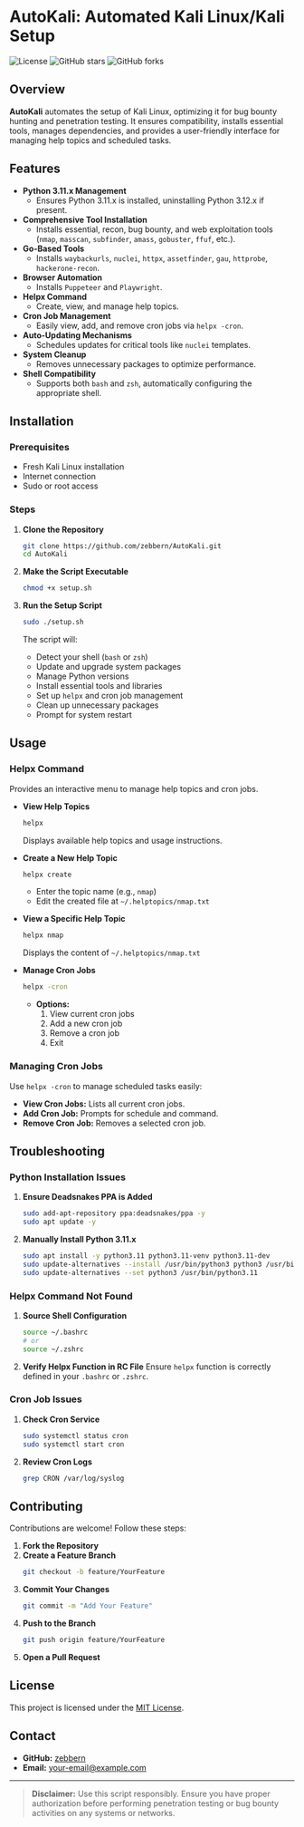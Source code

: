 # AutoKali: Automated Kali Linux/Kali Setup

![License](https://img.shields.io/github/license/zebbern/AutoKali)
![GitHub stars](https://img.shields.io/github/stars/zebbern/AutoKali?style=social)
![GitHub forks](https://img.shields.io/github/forks/zebbern/AutoKali?style=social)

## Overview

**AutoKali** automates the setup of Kali Linux, optimizing it for bug bounty hunting and penetration testing. It ensures compatibility, installs essential tools, manages dependencies, and provides a user-friendly interface for managing help topics and scheduled tasks.

## Features

- **Python 3.11.x Management**
  - Ensures Python 3.11.x is installed, uninstalling Python 3.12.x if present.
- **Comprehensive Tool Installation**
  - Installs essential, recon, bug bounty, and web exploitation tools (`nmap`, `masscan`, `subfinder`, `amass`, `gobuster`, `ffuf`, etc.).
- **Go-Based Tools**
  - Installs `waybackurls`, `nuclei`, `httpx`, `assetfinder`, `gau`, `httprobe`, `hackerone-recon`.
- **Browser Automation**
  - Installs `Puppeteer` and `Playwright`.
- **Helpx Command**
  - Create, view, and manage help topics.
- **Cron Job Management**
  - Easily view, add, and remove cron jobs via `helpx -cron`.
- **Auto-Updating Mechanisms**
  - Schedules updates for critical tools like `nuclei` templates.
- **System Cleanup**
  - Removes unnecessary packages to optimize performance.
- **Shell Compatibility**
  - Supports both `bash` and `zsh`, automatically configuring the appropriate shell.

## Installation

### Prerequisites

- Fresh Kali Linux installation
- Internet connection
- Sudo or root access

### Steps

1. **Clone the Repository**
    ```bash
    git clone https://github.com/zebbern/AutoKali.git
    cd AutoKali
    ```

2. **Make the Script Executable**
    ```bash
    chmod +x setup.sh
    ```

3. **Run the Setup Script**
    ```bash
    sudo ./setup.sh
    ```

    The script will:
    - Detect your shell (`bash` or `zsh`)
    - Update and upgrade system packages
    - Manage Python versions
    - Install essential tools and libraries
    - Set up `helpx` and cron job management
    - Clean up unnecessary packages
    - Prompt for system restart

## Usage

### Helpx Command

Provides an interactive menu to manage help topics and cron jobs.

- **View Help Topics**
    ```bash
    helpx
    ```
    Displays available help topics and usage instructions.

- **Create a New Help Topic**
    ```bash
    helpx create
    ```
    - Enter the topic name (e.g., `nmap`)
    - Edit the created file at `~/.helptopics/nmap.txt`

- **View a Specific Help Topic**
    ```bash
    helpx nmap
    ```
    Displays the content of `~/.helptopics/nmap.txt`

- **Manage Cron Jobs**
    ```bash
    helpx -cron
    ```
    - **Options:**
      1. View current cron jobs
      2. Add a new cron job
      3. Remove a cron job
      4. Exit

### Managing Cron Jobs

Use `helpx -cron` to manage scheduled tasks easily:
- **View Cron Jobs:** Lists all current cron jobs.
- **Add Cron Job:** Prompts for schedule and command.
- **Remove Cron Job:** Removes a selected cron job.

## Troubleshooting

### Python Installation Issues

1. **Ensure Deadsnakes PPA is Added**
    ```bash
    sudo add-apt-repository ppa:deadsnakes/ppa -y
    sudo apt update -y
    ```

2. **Manually Install Python 3.11.x**
    ```bash
    sudo apt install -y python3.11 python3.11-venv python3.11-dev
    sudo update-alternatives --install /usr/bin/python3 python3 /usr/bin/python3.11 1
    sudo update-alternatives --set python3 /usr/bin/python3.11
    ```

### Helpx Command Not Found

1. **Source Shell Configuration**
    ```bash
    source ~/.bashrc
    # or
    source ~/.zshrc
    ```

2. **Verify Helpx Function in RC File**
    Ensure `helpx` function is correctly defined in your `.bashrc` or `.zshrc`.

### Cron Job Issues

1. **Check Cron Service**
    ```bash
    sudo systemctl status cron
    sudo systemctl start cron
    ```

2. **Review Cron Logs**
    ```bash
    grep CRON /var/log/syslog
    ```

## Contributing

Contributions are welcome! Follow these steps:

1. **Fork the Repository**
2. **Create a Feature Branch**
    ```bash
    git checkout -b feature/YourFeature
    ```
3. **Commit Your Changes**
    ```bash
    git commit -m "Add Your Feature"
    ```
4. **Push to the Branch**
    ```bash
    git push origin feature/YourFeature
    ```
5. **Open a Pull Request**

## License

This project is licensed under the [MIT License](LICENSE).

## Contact

- **GitHub:** [zebbern](https://github.com/zebbern)
- **Email:** [your-email@example.com](mailto:your-email@example.com)

---

> **Disclaimer:** Use this script responsibly. Ensure you have proper authorization before performing penetration testing or bug bounty activities on any systems or networks.

